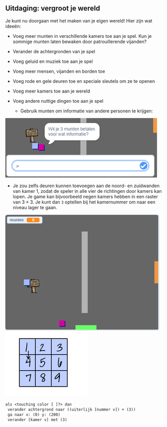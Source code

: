 ## Uitdaging: vergroot je wereld

Je kunt nu doorgaan met het maken van je eigen wereld! Hier zijn wat ideeën:

+ Voeg meer munten in verschillende kamers toe aan je spel. Kun je sommige munten laten bewaken door patrouillerende vijanden?
+ Verander de achtergronden van je spel
+ Voeg geluid en muziek toe aan je spel
+ Voeg meer mensen, vijanden en borden toe
+ Voeg rode en gele deuren toe en speciale sleutels om ze te openen
+ Voeg meer kamers toe aan je wereld
+ Voeg andere nuttige dingen toe aan je spel
    
    + Gebruik munten om informatie van andere personen te krijgen:

![screenshot](images/world-bribe.png)

+ Je zou zelfs deuren kunnen toevoegen aan de noord- en zuidwanden van kamer 1, zodat de speler in alle vier de richtingen door kamers kan lopen. Je game kan bijvoorbeeld negen kamers hebben in een raster van 3 × 3. Je kunt dan `3` optellen bij het kamernummer om naar een ​​niveau lager te gaan.

![screenshot](images/north-south-rooms.png) ![screenshot](images/number-grid.png)

```blocks3
als <touching color [ ]?> dan 
 verander achtergrond naar ((uiterlijk [nummer v]) + (3))
 ga naar x: (0) y: (200)
 verander [kamer v] met (3)
```